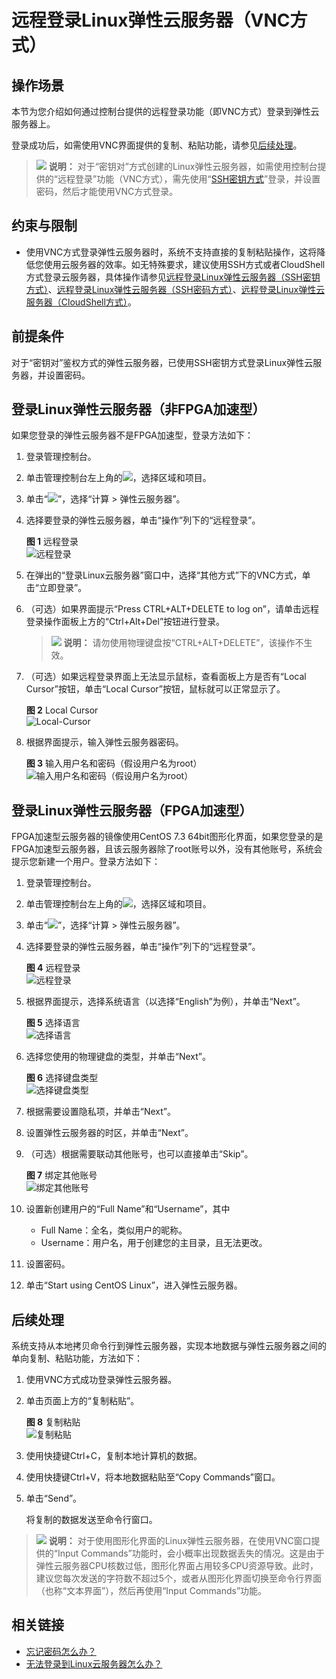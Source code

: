# 远程登录Linux弹性云服务器（VNC方式）<a name="ecs_03_0136"></a>

## 操作场景<a name="section1396372719610"></a>

本节为您介绍如何通过控制台提供的远程登录功能（即VNC方式）登录到弹性云服务器上。

登录成功后，如需使用VNC界面提供的复制、粘贴功能，请参见[后续处理](#section13971028132616)。

>![](public_sys-resources/icon-note.gif) **说明：** 
>对于“密钥对”方式创建的Linux弹性云服务器，如需使用控制台提供的“远程登录”功能（VNC方式），需先使用“[SSH密钥方式](远程登录Linux弹性云服务器（SSH密钥方式）.md)”登录，并设置密码，然后才能使用VNC方式登录。

## 约束与限制<a name="ecs_03_0127_section59281641102836"></a>

-   使用VNC方式登录弹性云服务器时，系统不支持直接的复制粘贴操作，这将降低您使用云服务器的效率。如无特殊要求，建议使用SSH方式或者CloudShell方式登录云服务器，具体操作请参见[远程登录Linux弹性云服务器（SSH密钥方式）](远程登录Linux弹性云服务器（SSH密钥方式）.md)、[远程登录Linux弹性云服务器（SSH密码方式）](远程登录Linux弹性云服务器（SSH密码方式）.md)、[远程登录Linux弹性云服务器（CloudShell方式）](远程登录Linux弹性云服务器（CloudShell方式）.md)。

## 前提条件<a name="section1540710554463"></a>

对于“密钥对”鉴权方式的弹性云服务器，已使用SSH密钥方式登录Linux弹性云服务器，并设置密码。

## 登录Linux弹性云服务器（非FPGA加速型）<a name="ecs_03_0127_section34668256111127"></a>

如果您登录的弹性云服务器不是FPGA加速型，登录方法如下：

1.  登录管理控制台。
2.  单击管理控制台左上角的![](figures/icon-region.png)，选择区域和项目。
3.  单击“![](figures/service-list.jpg)”，选择“计算 \> 弹性云服务器”。
4.  选择要登录的弹性云服务器，单击“操作”列下的“远程登录”。

    **图 1**  远程登录<a name="fig02125113112"></a>  
    ![](figures/远程登录.png "远程登录")

5.  在弹出的“登录Linux云服务器”窗口中，选择“其他方式”下的VNC方式，单击“立即登录”。
6.  （可选）如果界面提示“Press CTRL+ALT+DELETE to log on”，请单击远程登录操作面板上方的“Ctrl+Alt+Del”按钮进行登录。

    >![](public_sys-resources/icon-note.gif) **说明：** 
    >请勿使用物理键盘按“CTRL+ALT+DELETE”，该操作不生效。

7.  （可选）如果远程登录界面上无法显示鼠标，查看面板上方是否有“Local Cursor”按钮，单击“Local Cursor”按钮，鼠标就可以正常显示了。

    **图 2**  Local Cursor<a name="zh-cn_topic_0027268511_fig11301616132218"></a>  
    ![](figures/Local-Cursor.png "Local-Cursor")

8.  根据界面提示，输入弹性云服务器密码。

    **图 3**  输入用户名和密码（假设用户名为root）<a name="ecs_03_0127_fig22996848191913"></a>  
    ![](figures/输入用户名和密码（假设用户名为root）.png "输入用户名和密码（假设用户名为root）")

## 登录Linux弹性云服务器（FPGA加速型）<a name="ecs_03_0127_section32104990193557"></a>

FPGA加速型云服务器的镜像使用CentOS 7.3 64bit图形化界面，如果您登录的是FPGA加速型云服务器，且该云服务器除了root账号以外，没有其他账号，系统会提示您新建一个用户。登录方法如下：

1.  登录管理控制台。
2.  单击管理控制台左上角的![](figures/icon-region.png)，选择区域和项目。
3.  单击“![](figures/service-list.jpg)”，选择“计算 \> 弹性云服务器”。
4.  选择要登录的弹性云服务器，单击“操作”列下的“远程登录”。

    **图 4**  远程登录<a name="ecs_03_0136_fig02125113112"></a>  
    ![](figures/远程登录.png "远程登录")

5.  根据界面提示，选择系统语言（以选择“English”为例），并单击“Next”。

    **图 5**  选择语言<a name="ecs_03_0127_fig22642246193557"></a>  
    ![](figures/选择语言.png "选择语言")

6.  选择您使用的物理键盘的类型，并单击“Next”。

    **图 6**  选择键盘类型<a name="ecs_03_0127_fig43862652193557"></a>  
    ![](figures/选择键盘类型.png "选择键盘类型")

7.  根据需要设置隐私项，并单击“Next”。
8.  设置弹性云服务器的时区，并单击“Next”。
9.  （可选）根据需要联动其他账号，也可以直接单击“Skip”。

    **图 7**  绑定其他账号<a name="ecs_03_0127_fig13630694193557"></a>  
    ![](figures/绑定其他账号.png "绑定其他账号")

10. 设置新创建用户的“Full Name”和“Username”，其中
    -   Full Name：全名，类似用户的昵称。
    -   Username：用户名，用于创建您的主目录，且无法更改。

11. 设置密码。
12. 单击“Start using CentOS Linux”，进入弹性云服务器。

## 后续处理<a name="section13971028132616"></a>

系统支持从本地拷贝命令行到弹性云服务器，实现本地数据与弹性云服务器之间的单向复制、粘贴功能，方法如下：

1.  使用VNC方式成功登录弹性云服务器。
2.  单击页面上方的“复制粘贴”。

    **图 8**  复制粘贴<a name="fig5407450142719"></a>  
    ![](figures/复制粘贴.png "复制粘贴")

3.  使用快捷键Ctrl+C，复制本地计算机的数据。
4.  使用快捷键Ctrl+V，将本地数据粘贴至“Copy Commands”窗口。
5.  单击“Send”。

    将复制的数据发送至命令行窗口。

>![](public_sys-resources/icon-note.gif) **说明：** 
>对于使用图形化界面的Linux弹性云服务器，在使用VNC窗口提供的“Input Commands”功能时，会小概率出现数据丢失的情况。这是由于弹性云服务器CPU核数过低，图形化界面占用较多CPU资源导致。此时，建议您每次发送的字符数不超过5个，或者从图形化界面切换至命令行界面（也称“文本界面”），然后再使用“Input Commands”功能。

## 相关链接<a name="section2826432183510"></a>

-   [忘记密码怎么办？](密码使用场景介绍.md)
-   [无法登录到Linux云服务器怎么办？](https://support.huaweicloud.com/ecs_faq/zh-cn_topic_0105127983.html)

